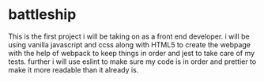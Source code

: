 # battleship

This is the first project i will be taking on as a front end developer. i will be using vanilla javascript and ccss along with HTML5 to create the webpage with the help of webpack to keep things in order and jest to take care of my tests. further i will use eslint to make sure my code is in order and prettier to make it more readable than it already is.
